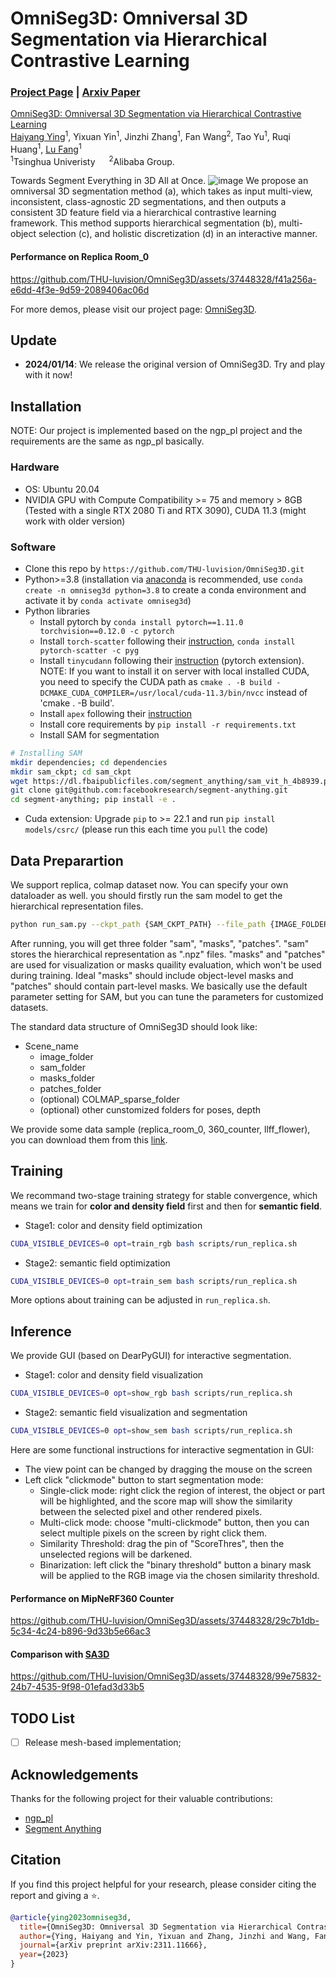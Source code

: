 # OmniSeg3D: Omniversal 3D Segmentation via Hierarchical Contrastive Learning
### [Project Page](https://oceanying.github.io/OmniSeg3D/) | [Arxiv Paper](https://arxiv.org/abs/2311.11666)

[OmniSeg3D: Omniversal 3D Segmentation via Hierarchical Contrastive Learning](https://arxiv.org/abs/2311.11666)  
[Haiyang Ying](https://oceanying.github.io/)<sup>1</sup>, Yixuan Yin<sup>1</sup>, Jinzhi Zhang<sup>1</sup>, Fan Wang<sup>2</sup>, Tao Yu<sup>1</sup>, Ruqi Huang<sup>1</sup>, [Lu Fang](http://www.luvision.net/)<sup>1</sup>   
<sup>1</sup>Tsinghua Univeristy &emsp; <sup>2</sup>Alibaba Group.  


Towards Segment Everything in 3D All at Once. 
![image](https://github.com/THU-luvision/OmniSeg3D/assets/37448328/65fc5798-23e0-4b20-b557-c5c23606a6c5)
We propose an omniversal 3D segmentation method (a), which takes as input multi-view, inconsistent, class-agnostic 2D segmentations, and then outputs a consistent 3D feature field via a hierarchical contrastive learning framework. This method supports hierarchical segmentation (b), multi-object selection (c), and holistic discretization (d) in an interactive manner.

#### Performance on Replica Room_0
https://github.com/THU-luvision/OmniSeg3D/assets/37448328/f41a256a-e6dd-4f3e-9d59-2089406ac06d

For more demos, please visit our project page: [OmniSeg3D](https://oceanying.github.io/OmniSeg3D/).

## Update
* **2024/01/14**: We release the original version of OmniSeg3D. Try and play with it now!

## Installation

NOTE: Our project is implemented based on the ngp_pl project and the requirements are the same as ngp_pl basically.

### Hardware

* OS: Ubuntu 20.04
* NVIDIA GPU with Compute Compatibility >= 75 and memory > 8GB (Tested with a single RTX 2080 Ti and RTX 3090), CUDA 11.3 (might work with older version)

### Software

* Clone this repo by `https://github.com/THU-luvision/OmniSeg3D.git`
* Python>=3.8 (installation via [anaconda](https://www.anaconda.com/distribution/) is recommended, use `conda create -n omniseg3d python=3.8` to create a conda environment and activate it by `conda activate omniseg3d`)
* Python libraries
    * Install pytorch by `conda install pytorch==1.11.0 torchvision==0.12.0 -c pytorch`
    * Install `torch-scatter` following their [instruction](https://github.com/rusty1s/pytorch_scatter#installation), `conda install pytorch-scatter -c pyg`
    * Install `tinycudann` following their [instruction](https://github.com/NVlabs/tiny-cuda-nn#pytorch-extension) (pytorch extension). NOTE: If you want to install it on server with local installed CUDA, you need to specify the CUDA path as `cmake . -B build -DCMAKE_CUDA_COMPILER=/usr/local/cuda-11.3/bin/nvcc` instead of 'cmake . -B build'.
    * Install `apex` following their [instruction](https://github.com/NVIDIA/apex#linux)
    * Install core requirements by `pip install -r requirements.txt`
    * Install SAM for segmentation 
```bash
# Installing SAM
mkdir dependencies; cd dependencies 
mkdir sam_ckpt; cd sam_ckpt
wget https://dl.fbaipublicfiles.com/segment_anything/sam_vit_h_4b8939.pth
git clone git@github.com:facebookresearch/segment-anything.git 
cd segment-anything; pip install -e .
```

* Cuda extension: Upgrade `pip` to >= 22.1 and run `pip install models/csrc/` (please run this each time you `pull` the code)

## Data Preparartion
We support replica, colmap dataset now. You can specify your own dataloader as well.
you should firstly run the sam model to get the hierarchical representation files.
```bash
python run_sam.py --ckpt_path {SAM_CKPT_PATH} --file_path {IMAGE_FOLDER} --gpu_id {GPU_ID}
```
After running, you will get three folder "sam", "masks", "patches". "sam" stores the hierarchical representation as ".npz" files. "masks" and "patches" are used for visualization or masks quaility evaluation, which won't be used during training. Ideal "masks" should include object-level masks and "patches" should contain part-level masks. We basically use the default parameter setting for SAM, but you can tune the parameters for customized datasets.

The standard data structure of OmniSeg3D should look like:
* Scene_name
   * image_folder
   * sam_folder
   * masks_folder
   * patches_folder
   * (optional) COLMAP_sparse_folder
   * (optional) other cunstomized folders for poses, depth

We provide some data sample (replica_room_0, 360_counter, llff_flower), you can download them from this [link](https://drive.google.com/drive/folders/1e7eCume6solK8NuesWdFe9vabVmA9YYX?usp=sharing).


## Training

We recommand two-stage training strategy for stable convergence, which means we train for **color and density field** first and then for **semantic field**. 

* Stage1: color and density field optimization
```bash
CUDA_VISIBLE_DEVICES=0 opt=train_rgb bash scripts/run_replica.sh
```

* Stage2: semantic field optimization
```bash
CUDA_VISIBLE_DEVICES=0 opt=train_sem bash scripts/run_replica.sh
```

More options about training can be adjusted in `run_replica.sh`.



## Inference

We provide GUI (based on DearPyGUI) for interactive segmentation.

* Stage1: color and density field visualization
```bash
CUDA_VISIBLE_DEVICES=0 opt=show_rgb bash scripts/run_replica.sh
```

* Stage2: semantic field visualization and segmentation
```bash
CUDA_VISIBLE_DEVICES=0 opt=show_sem bash scripts/run_replica.sh
```

Here are some functional instructions for interactive segmentation in GUI:
* The view point can be changed by dragging the mouse on the screen
* Left click "clickmode" button to start segmentation mode:
   * Single-click mode: right click the region of interest, the object or part will be highlighted, and the score map will show the similarity between the selected pixel and other rendered pixels.
   * Multi-click mode: choose "multi-clickmode" button, then you can select multiple pixels on the screen by right click them.
   * Similarity Threshold: drag the pin of "ScoreThres", then the unselected regions will be darkened.
   * Binarization: left click the "binary threshold" button a binary mask will be applied to the RGB image via the chosen similarity threshold.


#### Performance on MipNeRF360 Counter
https://github.com/THU-luvision/OmniSeg3D/assets/37448328/29c7b1db-5c34-4c24-b896-9d33b5e66ac3


#### Comparison with [SA3D](https://github.com/Jumpat/SegmentAnythingin3D)
https://github.com/THU-luvision/OmniSeg3D/assets/37448328/99e75832-24b7-4535-9f98-01efad3d33b5




## TODO List
- [ ] Release mesh-based implementation;


## Acknowledgements
Thanks for the following project for their valuable contributions:
- [ngp_pl](https://github.com/kwea123/ngp_pl)
- [Segment Anything](https://github.com/facebookresearch/segment-anything)


## Citation
If you find this project helpful for your research, please consider citing the report and giving a ⭐.
```BibTex
@article{ying2023omniseg3d,
  title={OmniSeg3D: Omniversal 3D Segmentation via Hierarchical Contrastive Learning},
  author={Ying, Haiyang and Yin, Yixuan and Zhang, Jinzhi and Wang, Fan and Yu, Tao and Huang, Ruqi and Fang, Lu},
  journal={arXiv preprint arXiv:2311.11666},
  year={2023}
}
```

